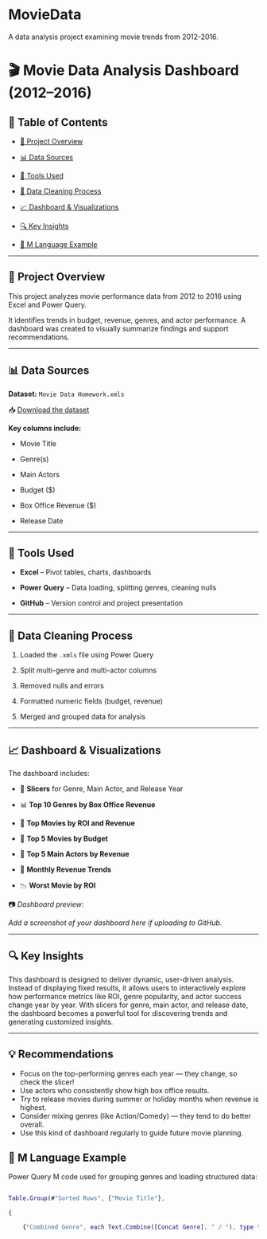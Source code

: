 # MovieData
A data analysis project examining movie trends from 2012-2016.
# 🎬 Movie Data Analysis Dashboard (2012–2016)



## 📑 Table of Contents

- [📌 Project Overview](#project-overview)

- [📊 Data Sources](#data-sources)

- [🧰 Tools Used](#tools-used)

- [🧹 Data Cleaning Process](#data-cleaning-process)

- [📈 Dashboard & Visualizations](#dashboard--visualizations)

- [🔍 Key Insights](#key-insights)

- [🧮 M Language Example](#m-language-example)



---



## 📌 Project Overview



This project analyzes movie performance data from 2012 to 2016 using Excel and Power Query.  

It identifies trends in budget, revenue, genres, and actor performance. A dashboard was created to visually summarize findings and support recommendations.



---



## 📊 Data Sources



**Dataset:** `Movie Data Homework.xmls`  

📥 [Download the dataset](https://github.com/Irene-arch/Documenting_Example?tab=readme-ov-file)



**Key columns include:**

- Movie Title

- Genre(s)

- Main Actors

- Budget ($)

- Box Office Revenue ($)

- Release Date



---



## 🧰 Tools Used



- **Excel** – Pivot tables, charts, dashboards  

- **Power Query** – Data loading, splitting genres, cleaning nulls  

- **GitHub** – Version control and project presentation  



---



## 🧹 Data Cleaning Process



1. Loaded the `.xmls` file using Power Query  

2. Split multi-genre and multi-actor columns  

3. Removed nulls and errors  

4. Formatted numeric fields (budget, revenue)  

5. Merged and grouped data for analysis  



---



## 📈 Dashboard & Visualizations



The dashboard includes:



- 📌 **Slicers** for Genre, Main Actor, and Release Year  

- 📊 **Top 10 Genres by Box Office Revenue**  

- 🎥 **Top Movies by ROI and Revenue**  

- 💸 **Top 5 Movies by Budget**  

- 👤 **Top 5 Main Actors by Revenue**  

- 📅 **Monthly Revenue Trends**  

- 📉 **Worst Movie by ROI**



📷 _Dashboard preview:_  

_Add a screenshot of your dashboard here if uploading to GitHub._



---



## 🔍 Key Insights

This dashboard is designed to deliver dynamic, user-driven analysis. Instead of displaying fixed results, it allows users to interactively explore how performance metrics like ROI, genre popularity, and actor success change year by year. With slicers for genre, main actor, and release date, the dashboard becomes a powerful tool for discovering trends and generating customized insights.


---
## 💡 Recommendations

- Focus on the top-performing genres each year — they change, so check the slicer!
- Use actors who consistently show high box office results.
- Try to release movies during summer or holiday months when revenue is highest.
- Consider mixing genres (like Action/Comedy) — they tend to do better overall.
- Use this kind of dashboard regularly to guide future movie planning.


## 🧮 M Language Example



Power Query M code used for grouping genres and loading structured data:



```m

Table.Group(#"Sorted Rows", {"Movie Title"},

{

    {"Combined Genre", each Text.Combine([Concat Genre], " / "), type text},

    
